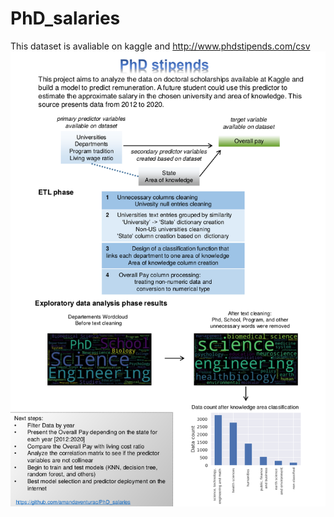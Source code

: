 # PhD_salaries

This dataset is avaliable on kaggle and http://www.phdstipends.com/csv
![Graph3](https://github.com/amandaventurac/PhD_salaries/blob/master/portfolio.png?raw=true)
